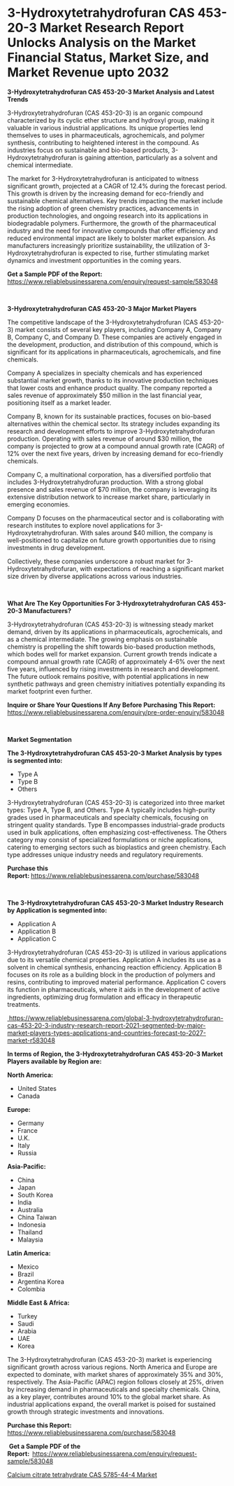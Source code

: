 <p><h1>3-Hydroxytetrahydrofuran CAS 453-20-3 Market Research Report Unlocks Analysis on the Market Financial Status, Market Size, and Market Revenue upto 2032</h1></p><p><strong>3-Hydroxytetrahydrofuran CAS 453-20-3 Market Analysis and Latest Trends</strong></p>
<p><p>3-Hydroxytetrahydrofuran (CAS 453-20-3) is an organic compound characterized by its cyclic ether structure and hydroxyl group, making it valuable in various industrial applications. Its unique properties lend themselves to uses in pharmaceuticals, agrochemicals, and polymer synthesis, contributing to heightened interest in the compound. As industries focus on sustainable and bio-based products, 3-Hydroxytetrahydrofuran is gaining attention, particularly as a solvent and chemical intermediate.</p><p>The market for 3-Hydroxytetrahydrofuran is anticipated to witness significant growth, projected at a CAGR of 12.4% during the forecast period. This growth is driven by the increasing demand for eco-friendly and sustainable chemical alternatives. Key trends impacting the market include the rising adoption of green chemistry practices, advancements in production technologies, and ongoing research into its applications in biodegradable polymers. Furthermore, the growth of the pharmaceutical industry and the need for innovative compounds that offer efficiency and reduced environmental impact are likely to bolster market expansion. As manufacturers increasingly prioritize sustainability, the utilization of 3-Hydroxytetrahydrofuran is expected to rise, further stimulating market dynamics and investment opportunities in the coming years.</p></p>
<p><strong>Get a Sample PDF of the Report:&nbsp;</strong> <a href="https://www.reliablebusinessarena.com/enquiry/request-sample/583048?utm_campaign=2630&utm_medium=2&utm_source=Github&utm_content=ia&utm_term=23032025&utm_id=3-hydroxytetrahydrofuran-cas-453-20-3">https://www.reliablebusinessarena.com/enquiry/request-sample/583048</a></p>
<p>&nbsp;</p>
<p><strong>3-Hydroxytetrahydrofuran CAS 453-20-3 Major Market Players</strong></p>
<p><p>The competitive landscape of the 3-Hydroxytetrahydrofuran (CAS 453-20-3) market consists of several key players, including Company A, Company B, Company C, and Company D. These companies are actively engaged in the development, production, and distribution of this compound, which is significant for its applications in pharmaceuticals, agrochemicals, and fine chemicals.</p><p>Company A specializes in specialty chemicals and has experienced substantial market growth, thanks to its innovative production techniques that lower costs and enhance product quality. The company reported a sales revenue of approximately $50 million in the last financial year, positioning itself as a market leader.</p><p>Company B, known for its sustainable practices, focuses on bio-based alternatives within the chemical sector. Its strategy includes expanding its research and development efforts to improve 3-Hydroxytetrahydrofuran production. Operating with sales revenue of around $30 million, the company is projected to grow at a compound annual growth rate (CAGR) of 12% over the next five years, driven by increasing demand for eco-friendly chemicals.</p><p>Company C, a multinational corporation, has a diversified portfolio that includes 3-Hydroxytetrahydrofuran production. With a strong global presence and sales revenue of $70 million, the company is leveraging its extensive distribution network to increase market share, particularly in emerging economies.</p><p>Company D focuses on the pharmaceutical sector and is collaborating with research institutes to explore novel applications for 3-Hydroxytetrahydrofuran. With sales around $40 million, the company is well-positioned to capitalize on future growth opportunities due to rising investments in drug development.</p><p>Collectively, these companies underscore a robust market for 3-Hydroxytetrahydrofuran, with expectations of reaching a significant market size driven by diverse applications across various industries.</p></p>
<p>&nbsp;</p>
<p><strong>What Are The Key Opportunities For 3-Hydroxytetrahydrofuran CAS 453-20-3 Manufacturers?</strong></p>
<p><p>3-Hydroxytetrahydrofuran (CAS 453-20-3) is witnessing steady market demand, driven by its applications in pharmaceuticals, agrochemicals, and as a chemical intermediate. The growing emphasis on sustainable chemistry is propelling the shift towards bio-based production methods, which bodes well for market expansion. Current growth trends indicate a compound annual growth rate (CAGR) of approximately 4-6% over the next five years, influenced by rising investments in research and development. The future outlook remains positive, with potential applications in new synthetic pathways and green chemistry initiatives potentially expanding its market footprint even further.</p></p>
<p><strong>Inquire or Share Your Questions If Any Before Purchasing This Report:</strong> <a href="https://www.reliablebusinessarena.com/enquiry/pre-order-enquiry/583048?utm_campaign=2630&utm_medium=2&utm_source=Github&utm_content=ia&utm_term=23032025&utm_id=3-hydroxytetrahydrofuran-cas-453-20-3">https://www.reliablebusinessarena.com/enquiry/pre-order-enquiry/583048</a></p>
<p>&nbsp;</p>
<p><strong>Market Segmentation</strong></p>
<p><strong>The 3-Hydroxytetrahydrofuran CAS 453-20-3 Market Analysis by types is segmented into:</strong></p>
<p><ul><li>Type A</li><li>Type B</li><li>Others</li></ul></p>
<p><p>3-Hydroxytetrahydrofuran (CAS 453-20-3) is categorized into three market types: Type A, Type B, and Others. Type A typically includes high-purity grades used in pharmaceuticals and specialty chemicals, focusing on stringent quality standards. Type B encompasses industrial-grade products used in bulk applications, often emphasizing cost-effectiveness. The Others category may consist of specialized formulations or niche applications, catering to emerging sectors such as bioplastics and green chemistry. Each type addresses unique industry needs and regulatory requirements.</p></p>
<p><strong>Purchase this Report:&nbsp;</strong><a href="https://www.reliablebusinessarena.com/purchase/583048?utm_campaign=2630&utm_medium=2&utm_source=Github&utm_content=ia&utm_term=23032025&utm_id=3-hydroxytetrahydrofuran-cas-453-20-3">https://www.reliablebusinessarena.com/purchase/583048</a></p>
<p>&nbsp;</p>
<p><strong>The 3-Hydroxytetrahydrofuran CAS 453-20-3 Market Industry Research by Application is segmented into:</strong></p>
<p><ul><li>Application A</li><li>Application B</li><li>Application C</li></ul></p>
<p><p>3-Hydroxytetrahydrofuran (CAS 453-20-3) is utilized in various applications due to its versatile chemical properties. Application A includes its use as a solvent in chemical synthesis, enhancing reaction efficiency. Application B focuses on its role as a building block in the production of polymers and resins, contributing to improved material performance. Application C covers its function in pharmaceuticals, where it aids in the development of active ingredients, optimizing drug formulation and efficacy in therapeutic treatments.</p></p>
<p><a href="https://www.reliablebusinessarena.com/global-3-hydroxytetrahydrofuran-cas-453-20-3-industry-research-report-2021-segmented-by-major-market-players-types-applications-and-countries-forecast-to-2027-market-r583048?utm_campaign=2630&utm_medium=2&utm_source=Github&utm_content=ia&utm_term=23032025&utm_id=3-hydroxytetrahydrofuran-cas-453-20-3">&nbsp;https://www.reliablebusinessarena.com/global-3-hydroxytetrahydrofuran-cas-453-20-3-industry-research-report-2021-segmented-by-major-market-players-types-applications-and-countries-forecast-to-2027-market-r583048</a></p>
<p><strong>In terms of Region, the 3-Hydroxytetrahydrofuran CAS 453-20-3 Market Players available by Region are:</strong></p>
<p>
    <p> <strong> North America: </strong>
        <ul>
            <li>United States</li>
            <li>Canada</li>
        </ul>
        </p> 
    <p> <strong> Europe: </strong>
        <ul>
            <li>Germany</li>
            <li>France</li>
            <li>U.K.</li>
            <li>Italy</li>
            <li>Russia</li>
        </ul>
        </p> 
    <p> <strong> Asia-Pacific: </strong>
        <ul>
            <li>China</li>
            <li>Japan</li>
            <li>South Korea</li>
            <li>India</li>
            <li>Australia</li>
            <li>China Taiwan</li>
            <li>Indonesia</li>
            <li>Thailand</li>
            <li>Malaysia</li>
        </ul>
        </p> 
    <p> <strong> Latin America: </strong>
        <ul>
            <li>Mexico</li>
            <li>Brazil</li>
            <li>Argentina Korea</li>
            <li>Colombia</li>
        </ul>
        </p> 
    <p> <strong> Middle East & Africa: </strong>
        <ul>
            <li>Turkey</li>
            <li>Saudi</li>
            <li>Arabia</li>
            <li>UAE</li>
            <li>Korea</li>
        </ul>
    </p>
    </p>
<p><p>The 3-Hydroxytetrahydrofuran (CAS 453-20-3) market is experiencing significant growth across various regions. North America and Europe are expected to dominate, with market shares of approximately 35% and 30%, respectively. The Asia-Pacific (APAC) region follows closely at 25%, driven by increasing demand in pharmaceuticals and specialty chemicals. China, as a key player, contributes around 10% to the global market share. As industrial applications expand, the overall market is poised for sustained growth through strategic investments and innovations.</p></p>
<p><strong>Purchase this Report: </strong><a href="https://www.reliablebusinessarena.com/purchase/583048?utm_campaign=2630&utm_medium=2&utm_source=Github&utm_content=ia&utm_term=23032025&utm_id=3-hydroxytetrahydrofuran-cas-453-20-3">https://www.reliablebusinessarena.com/purchase/583048</a></p>
<p>&nbsp;<strong>Get a Sample PDF of the Report:&nbsp;&nbsp;</strong><a href="https://www.reliablebusinessarena.com/enquiry/request-sample/583048?utm_campaign=2630&utm_medium=2&utm_source=Github&utm_content=ia&utm_term=23032025&utm_id=3-hydroxytetrahydrofuran-cas-453-20-3">https://www.reliablebusinessarena.com/enquiry/request-sample/583048</a></p>
<p><strong></strong></p>
<p><p><a href="https://github.com/semiensamuel72378/Market-Research-Report-List-1/blob/main/calcium-citrate-tetrahydrate-cas-5785-44-4-market.md?utm_campaign=2630&utm_medium=2&utm_source=Github&utm_content=ia&utm_term=23032025&utm_id=3-hydroxytetrahydrofuran-cas-453-20-3">Calcium citrate tetrahydrate CAS 5785-44-4 Market</a></p></p>